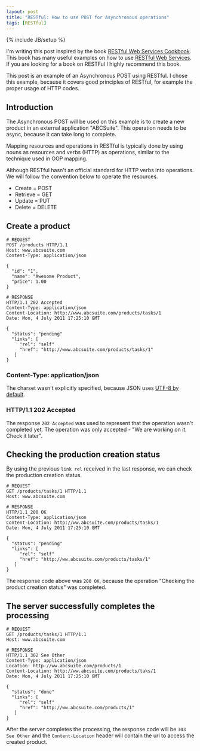 ```yaml
--- 
layout: post
title: "RESTful: How to use POST for Asynchronous operations"
tags: [RESTful]
---
```

{% include JB/setup %}

I'm writing this post inspired by the book [RESTful Web Services Cookbook](http://www.amazon.com/dp/0596801688/). This book has many useful examples on how to use [RESTful Web Services](http://en.wikipedia.org/wiki/Representational_State_Transfer#RESTful_web_services). If you are looking for a book on RESTFul I highly recommend this book.

This post is an example of an Asynchronous POST using RESTful. I chose this example, because it covers good principles of RESTful, for example the proper usage of HTTP codes.

## Introduction

The Asynchronous POST will be used on this example is to create a new product in an external application "ABCSuite". This operation needs to be async, because it can take long to complete.

Mapping resources and operations in RESTful is typically done by using nouns as resources and verbs (HTTP) as operations, similar to the technique used in OOP mapping.

Although RESTful hasn't an official standard for HTTP verbs into operations. We will follow the convention below to operate the resources.

* Create = POST
* Retrieve = GET
* Update = PUT
* Delete = DELETE

## Create a product

    # REQUEST
    POST /products HTTP/1.1
    Host: www.abcsuite.com
    Content-Type: application/json
    
    {
      "id": "1",
      "name": "Awesome Product",
      "price": 1.00
    }
    
    # RESPONSE
    HTTP/1.1 202 Accepted
    Content-Type: application/json
    Content-Location: http://www.abcsuite.com/products/tasks/1
    Date: Mon, 4 July 2011 17:25:10 GMT
    
    {
      "status": "pending"
      "links": [
         "rel": "self"
         "href": "http://www.abcsuite.com/products/tasks/1"
       ]
    }

### Content-Type: application/json

The charset wasn't explicitly specified, because JSON uses [UTF-8 by default](http://www.ietf.org/rfc/rfc4627.txt).

### HTTP/1.1 202 Accepted

The response `202 Accepted` was used to represent that the operation wasn't completed yet. The operation was only accepted - "We are working on it. Check it later".

## Checking the production creation status

By using the previous `link rel` received in the last response, we can check the production creation status.

    # REQUEST
    GET /products/tasks/1 HTTP/1.1
    Host: www.abcsuite.com
    
    # RESPONSE
    HTTP/1.1 200 OK
    Content-Type: application/json
    Content-Location: http://ww.abcsuite.com/products/tasks/1
    Date: Mon, 4 July 2011 17:25:10 GMT
    
    {
      "status": "pending"
      "links": [
         "rel": "self"
         "href": "http://ww.abcsuite.com/products/tasks/1"
       ]
    }

The response code above was `200 OK`, because the operation "Checking the product creation status" was completed.

## The server successfully completes the processing

    # REQUEST
    GET /products/tasks/1 HTTP/1.1
    Host: www.abcsuite.com
    
    # RESPONSE
    HTTP/1.1 302 See Other
    Content-Type: application/json
    Location: http://ww.abcsuite.com/products/1
    Content-Location: http://ww.abcsuite.com/products/taks/1
    Date: Mon, 4 July 2011 17:25:10 GMT
    
    {
      "status": "done"
      "links": [
         "rel": "self"
         "href": "http://ww.abcsuite.com/products/1"
       ]
    }

After the server completes the processing, the response code will be `303 See Other` and the `Content-Location` header will contain the url to access the created product.


